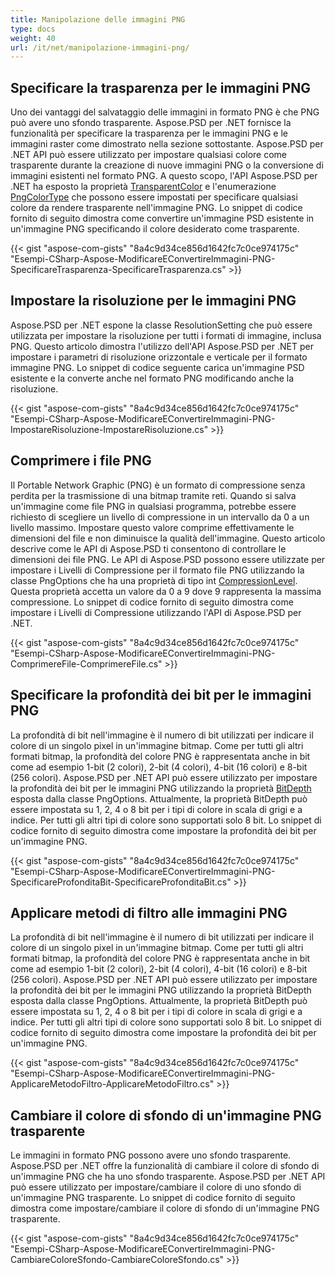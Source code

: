 ```yaml
---
title: Manipolazione delle immagini PNG
type: docs
weight: 40
url: /it/net/manipolazione-immagini-png/
---
```


## **Specificare la trasparenza per le immagini PNG**
Uno dei vantaggi del salvataggio delle immagini in formato PNG è che PNG può avere uno sfondo trasparente. Aspose.PSD per .NET fornisce la funzionalità per specificare la trasparenza per le immagini PNG e le immagini raster come dimostrato nella sezione sottostante. Aspose.PSD per .NET API può essere utilizzato per impostare qualsiasi colore come trasparente durante la creazione di nuove immagini PNG o la conversione di immagini esistenti nel formato PNG. A questo scopo, l'API Aspose.PSD per .NET ha esposto la proprietà [TransparentColor](https://reference.aspose.com/psd/net/aspose.psd/ipsdcolorpalette/properties/transparentcolor) e l'enumerazione [PngColorType](https://reference.aspose.com/psd/net/aspose.psd.fileformats.png/pngcolortype) che possono essere impostati per specificare qualsiasi colore da rendere trasparente nell'immagine PNG. Lo snippet di codice fornito di seguito dimostra come convertire un'immagine PSD esistente in un'immagine PNG specificando il colore desiderato come trasparente.


{{< gist "aspose-com-gists" "8a4c9d34ce856d1642fc7c0ce974175c" "Esempi-CSharp-Aspose-ModificareEConvertireImmagini-PNG-SpecificareTrasparenza-SpecificareTrasparenza.cs" >}}
## **Impostare la risoluzione per le immagini PNG**
Aspose.PSD per .NET espone la classe ResolutionSetting che può essere utilizzata per impostare la risoluzione per tutti i formati di immagine, inclusa PNG. Questo articolo dimostra l'utilizzo dell'API Aspose.PSD per .NET per impostare i parametri di risoluzione orizzontale e verticale per il formato immagine PNG. Lo snippet di codice seguente carica un'immagine PSD esistente e la converte anche nel formato PNG modificando anche la risoluzione.


{{< gist "aspose-com-gists" "8a4c9d34ce856d1642fc7c0ce974175c" "Esempi-CSharp-Aspose-ModificareEConvertireImmagini-PNG-ImpostareRisoluzione-ImpostareRisoluzione.cs" >}}
## **Comprimere i file PNG**
Il Portable Network Graphic (PNG) è un formato di compressione senza perdita per la trasmissione di una bitmap tramite reti. Quando si salva un'immagine come file PNG in qualsiasi programma, potrebbe essere richiesto di scegliere un livello di compressione in un intervallo da 0 a un livello massimo. Impostare questo valore comprime effettivamente le dimensioni del file e non diminuisce la qualità dell'immagine. Questo articolo descrive come le API di Aspose.PSD ti consentono di controllare le dimensioni dei file PNG. Le API di Aspose.PSD possono essere utilizzate per impostare i Livelli di Compressione per il formato file PNG utilizzando la classe PngOptions che ha una proprietà di tipo int [CompressionLevel](https://reference.aspose.com/psd/net/aspose.psd.imageoptions/pngoptions/properties/compressionlevel). Questa proprietà accetta un valore da 0 a 9 dove 9 rappresenta la massima compressione. Lo snippet di codice fornito di seguito dimostra come impostare i Livelli di Compressione utilizzando l'API di Aspose.PSD per .NET.


{{< gist "aspose-com-gists" "8a4c9d34ce856d1642fc7c0ce974175c" "Esempi-CSharp-Aspose-ModificareEConvertireImmagini-PNG-ComprimereFile-ComprimereFile.cs" >}}
## **Specificare la profondità dei bit per le immagini PNG**
La profondità di bit nell'immagine è il numero di bit utilizzati per indicare il colore di un singolo pixel in un'immagine bitmap. Come per tutti gli altri formati bitmap, la profondità del colore PNG è rappresentata anche in bit come ad esempio 1-bit (2 colori), 2-bit (4 colori), 4-bit (16 colori) e 8-bit (256 colori). Aspose.PSD per .NET API può essere utilizzato per impostare la profondità dei bit per le immagini PNG utilizzando la proprietà [BitDepth](https://reference.aspose.com/psd/net/aspose.psd.imageoptions/pngoptions/properties/bitdepth) esposta dalla classe PngOptions. Attualmente, la proprietà BitDepth può essere impostata su 1, 2, 4 o 8 bit per i tipi di colore in scala di grigi e a indice. Per tutti gli altri tipi di colore sono supportati solo 8 bit. Lo snippet di codice fornito di seguito dimostra come impostare la profondità dei bit per un'immagine PNG.


{{< gist "aspose-com-gists" "8a4c9d34ce856d1642fc7c0ce974175c" "Esempi-CSharp-Aspose-ModificareEConvertireImmagini-PNG-SpecificareProfonditaBit-SpecificareProfonditaBit.cs" >}}
## **Applicare metodi di filtro alle immagini PNG**
La profondità di bit nell'immagine è il numero di bit utilizzati per indicare il colore di un singolo pixel in un'immagine bitmap. Come per tutti gli altri formati bitmap, la profondità del colore PNG è rappresentata anche in bit come ad esempio 1-bit (2 colori), 2-bit (4 colori), 4-bit (16 colori) e 8-bit (256 colori). Aspose.PSD per .NET API può essere utilizzato per impostare la profondità dei bit per le immagini PNG utilizzando la proprietà BitDepth esposta dalla classe PngOptions. Attualmente, la proprietà BitDepth può essere impostata su 1, 2, 4 o 8 bit per i tipi di colore in scala di grigi e a indice. Per tutti gli altri tipi di colore sono supportati solo 8 bit. Lo snippet di codice fornito di seguito dimostra come impostare la profondità dei bit per un'immagine PNG.


{{< gist "aspose-com-gists" "8a4c9d34ce856d1642fc7c0ce974175c" "Esempi-CSharp-Aspose-ModificareEConvertireImmagini-PNG-ApplicareMetodoFiltro-ApplicareMetodoFiltro.cs" >}}
## **Cambiare il colore di sfondo di un'immagine PNG trasparente**
Le immagini in formato PNG possono avere uno sfondo trasparente. Aspose.PSD per .NET offre la funzionalità di cambiare il colore di sfondo di un'immagine PNG che ha uno sfondo trasparente. Aspose.PSD per .NET API può essere utilizzato per impostare/cambiare il colore di uno sfondo di un'immagine PNG trasparente. Lo snippet di codice fornito di seguito dimostra come impostare/cambiare il colore di sfondo di un'immagine PNG trasparente.


{{< gist "aspose-com-gists" "8a4c9d34ce856d1642fc7c0ce974175c" "Esempi-CSharp-Aspose-ModificareEConvertireImmagini-PNG-CambiareColoreSfondo-CambiareColoreSfondo.cs" >}}
